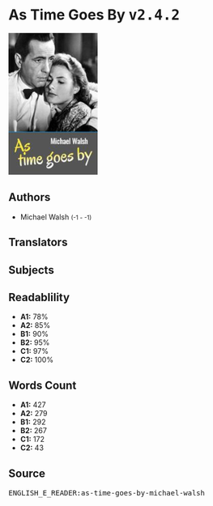 # As Time Goes By <kbd>v2.4.2</kbd>

![](./cover.medium.jpg "")

## Authors


 - Michael Walsh <small>(-1 - -1)</small>

## Translators



## Subjects



## Readablility


 - **A1:** 78%
 - **A2:** 85%
 - **B1:** 90%
 - **B2:** 95%
 - **C1:** 97%
 - **C2:** 100%

## Words Count


 - **A1:** 427
 - **A2:** 279
 - **B1:** 292
 - **B2:** 267
 - **C1:** 172
 - **C2:** 43

## Source


<kbd>ENGLISH_E_READER:as-time-goes-by-michael-walsh</kbd>
